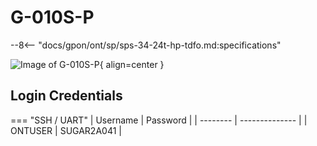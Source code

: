 # G-010S-P

--8<-- "docs/gpon/ont/sp/sps-34-24t-hp-tdfo.md:specifications"

![Image of G-010S-P](/img/g-010s-p.png){ align=center }

## Login Credentials
<!-- --8<-- [start:credentials] -->
=== "SSH / UART"
    | Username | Password       |
    | -------- | -------------- |
    | ONTUSER  | SUGAR2A041     |
<!-- --8<-- [end:credentials] -->
